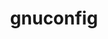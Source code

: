 ---
title: "gnuconfig"
layout: cache
categories: [package, develop]
meta: {"compilers": ["none"], "num_specs": 13, "num_specs_by_stack": {"aws-pcluster-neoverse_v1": 2, "bootstrap-aarch64-darwin": 2, "developer-tools-aarch64-linux-gnu": 2, "developer-tools-darwin": 2, "e4s-neoverse-v2": 2, "ml-darwin-aarch64-mps": 2, "ml-linux-aarch64-cpu": 2, "ml-linux-aarch64-cuda": 2, "radiuss-aws-aarch64": 4, "root": 13}, "oss": ["amzn2", "rhel8", "sequoia", "ubuntu22.04", "ubuntu24.04"], "platforms": ["darwin", "linux"], "stacks": ["aws-pcluster-neoverse_v1", "bootstrap-aarch64-darwin", "developer-tools-aarch64-linux-gnu", "developer-tools-darwin", "e4s-neoverse-v2", "ml-darwin-aarch64-mps", "ml-linux-aarch64-cpu", "ml-linux-aarch64-cuda", "radiuss-aws-aarch64", "root"], "targets": ["aarch64", "neoverse_v1", "neoverse_v2"], "versions": ["2024-07-27"]}
spec_details: [{"compiler": "none", "hash": "4p5z7fxywyj6wntzfovxhtszu2afremq", "os": "sequoia", "platform": "darwin", "size": "-", "stacks": ["bootstrap-aarch64-darwin", "developer-tools-darwin", "ml-darwin-aarch64-mps", "root"], "target": "aarch64", "variants": ["build_system=generic"], "versions": ["2024-07-27"]}, {"compiler": "none", "hash": "7h75rn5dedxshsupjc2esmzv6st4iwsh", "os": "amzn2", "platform": "linux", "size": "-", "stacks": ["radiuss-aws-aarch64", "root"], "target": "aarch64", "variants": ["build_system=generic"], "versions": ["2024-07-27"]}, {"compiler": "none", "hash": "7npjynahlm4saidnmrxodabuuqkw5zso", "os": "sequoia", "platform": "darwin", "size": "-", "stacks": ["bootstrap-aarch64-darwin", "developer-tools-darwin", "ml-darwin-aarch64-mps", "root"], "target": "aarch64", "variants": ["build_system=generic"], "versions": ["2024-07-27"]}, {"compiler": "none", "hash": "fpongg3e5ymfx43uxzhtek25iq6afev7", "os": "ubuntu22.04", "platform": "linux", "size": "-", "stacks": ["e4s-neoverse-v2", "root"], "target": "neoverse_v2", "variants": ["build_system=generic"], "versions": ["2024-07-27"]}, {"compiler": "none", "hash": "g22bsljiqo5k37hmgt37ktnlxznqtqic", "os": "ubuntu24.04", "platform": "linux", "size": "-", "stacks": ["ml-linux-aarch64-cpu", "ml-linux-aarch64-cuda", "root"], "target": "aarch64", "variants": ["build_system=generic"], "versions": ["2024-07-27"]}, {"compiler": "none", "hash": "goqf2uc5m2eoiitwlffsmhdrywjz5mv6", "os": "rhel8", "platform": "linux", "size": "-", "stacks": ["developer-tools-aarch64-linux-gnu", "root"], "target": "aarch64", "variants": ["build_system=generic"], "versions": ["2024-07-27"]}, {"compiler": "none", "hash": "j6kqfuamnd64dikdpyyxdgr5s7s7mxbv", "os": "rhel8", "platform": "linux", "size": "-", "stacks": ["developer-tools-aarch64-linux-gnu", "root"], "target": "aarch64", "variants": ["build_system=generic"], "versions": ["2024-07-27"]}, {"compiler": "none", "hash": "mbirmggbndzgudsai7c3ayoedr5okrfg", "os": "amzn2", "platform": "linux", "size": "-", "stacks": ["aws-pcluster-neoverse_v1", "radiuss-aws-aarch64", "root"], "target": "neoverse_v1", "variants": ["build_system=generic"], "versions": ["2024-07-27"]}, {"compiler": "none", "hash": "pfbj3fgkhnwrkbbwy4jtcnx4ntyqqde6", "os": "amzn2", "platform": "linux", "size": "-", "stacks": ["aws-pcluster-neoverse_v1", "root"], "target": "neoverse_v1", "variants": ["build_system=generic"], "versions": ["2024-07-27"]}, {"compiler": "none", "hash": "uwoktlx6oberxiavbw7li4mxvm7mjwlc", "os": "amzn2", "platform": "linux", "size": "-", "stacks": ["radiuss-aws-aarch64", "root"], "target": "aarch64", "variants": ["build_system=generic"], "versions": ["2024-07-27"]}, {"compiler": "none", "hash": "vqf355fusxq5rws2qayopto23rgvrjbr", "os": "ubuntu24.04", "platform": "linux", "size": "-", "stacks": ["ml-linux-aarch64-cpu", "ml-linux-aarch64-cuda", "root"], "target": "aarch64", "variants": ["build_system=generic"], "versions": ["2024-07-27"]}, {"compiler": "none", "hash": "xsqy6kscwzdroyb5ggtt4tio6ie5cfiz", "os": "ubuntu22.04", "platform": "linux", "size": "-", "stacks": ["e4s-neoverse-v2", "root"], "target": "neoverse_v2", "variants": ["build_system=generic"], "versions": ["2024-07-27"]}, {"compiler": "none", "hash": "yijbmp6fd7ewozzgttm5t4xflmqymbla", "os": "amzn2", "platform": "linux", "size": "-", "stacks": ["radiuss-aws-aarch64", "root"], "target": "neoverse_v2", "variants": ["build_system=generic"], "versions": ["2024-07-27"]}]
---